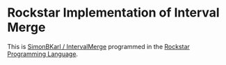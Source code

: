 # Rockstar Implementation of Interval Merge

This is [SimonBKarl / IntervalMerge](https://github.com/SimonBKarl/IntervalMerge)
programmed in the [Rockstar Programming Language](https://github.com/RockstarLang/rockstar).
